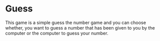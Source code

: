 # Guess  
This game is a simple guess the number game and you can choose whether, you want to guess a number that has been given to you by the computer or the computer to guess your number. 
